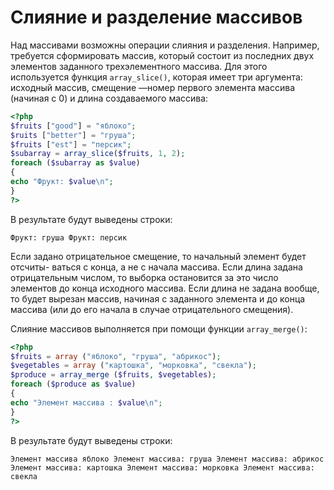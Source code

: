 # Слияние и разделение массивов


Над массивами возможны операции слияния и разделения. Например, 
требуется сформировать массив, который состоит из последних двух элементов 
заданного трехэлементного массива. Для этого используется функция
`array_slice()`, которая имеет три аргумента: исходный массив, смещение 
—номер первого элемента массива (начиная с 0) и длина создаваемого массива:

```php
<?php
$fruits ["good"] = "яблоко";
$ruits ["better"] = "груша";
$fruits ["est"] = "персик";
$subarray = array_slice($fruits, 1, 2);
foreach ($subarray as $value)
{
echo "Фрукт: $value\n";
}
?>
```

В результате будут выведены строки:

`Фрукт: груша
Фрукт: персик`

Если задано отрицательное смещение, то начальный элемент будет отсчиты-
ваться с конца, а не с начала массива. Если длина задана отрицательным 
числом, то выборка остановится за это число элементов до конца исходного 
массива. Если длина не задана вообще, то будет вырезан массив, начиная с заданного
элемента и до конца массива (или до его начала в случае отрицательного смещения).

Слияние массивов выполняется при помощи функции `array_merge()`:

```php
<?php
$fruits = array ("яблоко", "груша", "абрикос");
$vegetables = array ("картошка", "морковка", "свекла");
$produce = array_merge ($fruits, $vegetables);
foreach ($produce as $value)
{
echo "Элемент массива : $value\n";
}
?>
```

В результате будут выведены строки:

`Элемент массива яблоко
Элемент массива: груша
Элемент массива: абрикос
Элемент массива: картошка
Элемент массива: морковка
Элемент массива: свекла`